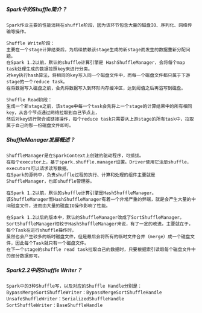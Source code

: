 
##### Spark中的Shuffle简介？
    Spark作业主要的性能消耗在shuffle阶段，因为该环节包含大量的磁盘IO、序列化、网络传输等操作。
    
    Shuffle Write阶段：
    主要在一个stage计算结束后，为后续依赖该stage生成的新stage而发生的数据重新分配问题。
    在Spark 1.2以前，默认的shuffle计算引擎是 HashShuffleManager，会将每个map task处理生成的数据按照key来进行分类。
    对key执行hash算法，将相同的key写入同一个磁盘文件中，而每一个磁盘文件都只属于下游stage的一个reduce task。
    在将数据写入磁盘之前，会先将数据写入到环形内存缓冲区，达到阈值之后再溢写到磁盘。

    Shuffle Read阶段：
    生成一个新stage之前，该stage中每一个task会先将上一个stage的计算结果中的所有相同key，从各个节点通过网络拉取到自己节点上，
    然后对key进行聚合或链接操作，每个reduce task只需要从上游stage的所有task中，拉取属于自己的那一份磁盘文件即可。

##### ShuffleManager发展概述？
    ShuffleManager是在SparkContext上创建的驱动程序，可插拔。
    在每个executor上，基于spark.shuffle.manager设置。Driver使用它注册shuffle，executors可以请求读写数据。
    在Spark的源码中，负责shuffle过程的执行、计算和处理的组件主要就是ShuffleManager，也即shuffle管理器。
    
    在Spark 1.2以前，默认的shuffle计算引擎是HashShuffleManager。
    该ShuffleManager而HashShuffleManager有着一个非常严重的弊端，就是会产生大量的中间磁盘文件，进而由大量的磁盘IO操作影响了性能。
    
    在Spark 1.2以后的版本中，默认的ShuffleManager改成了SortShuffleManager。
    SortShuffleManager相较于HashShuffleManager来说，有了一定的改进。主要就在于，每个Task在进行shuffle操作时，
    虽然也会产生较多的临时磁盘文件，但是最后会将所有的临时文件合并（merge）成一个磁盘文件，因此每个Task就只有一个磁盘文件。
    在下一个stage的shuffle read task拉取自己的数据时，只要根据索引读取每个磁盘文件中的部分数据即可。

##### Spark2.2中的Shuffle Writer？
    Spark中的3种Shuffle写，以及对应的Shuffle Handle分别是：
    BypassMergeSortShuffleWriter：BypassMergeSortShuffleHandle
    UnsafeShuffleWriter：SerializedShuffleHandle
    SortShuffleWriter：BaseShuffleHandle


